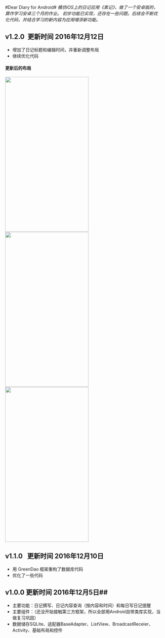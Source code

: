 #Dear Diary for Android#
*模仿iOS上的日记应用《素记》，做了一个安卓版的，算作学习安卓三个月的作业。
初步功能已实现，还存在一些问题。后续会不断优化代码，并结合学习的新内容为应用增添新功能。*

## v1.2.0  更新时间 2016年12月12日 ##
* 增加了日记标题和编辑时间，并重新调整布局
* 继续优化代码

#### 更新后的布局   

<img src="https://github.com/neon-zhao/DearDiary/blob/master/pic/update_main.png" width=270 height="500" />
<img src="https://github.com/neon-zhao/DearDiary/blob/master/pic/update_search.png" width=270 height="500" />
<img src="https://github.com/neon-zhao/DearDiary/blob/master/pic/update_edit.png" width=270 height="500" />

## v1.1.0    更新时间 2016年12月10日 ##
* 用 GreenDao 框架重构了数据库代码
* 优化了一些代码  
## v1.0.0    更新时间 2016年12月5日##
* 主要功能：日记撰写、日记内容查询（按内容和时间）和每日写日记提醒
* 主要组件：（还没开始接触第三方框架，所以全部用Android自带类库实现，当做复习巩固）
* 数据储存SQLite、适配器BaseAdapter、ListView、BroadcastReceier、Activity、基础布局和控件
